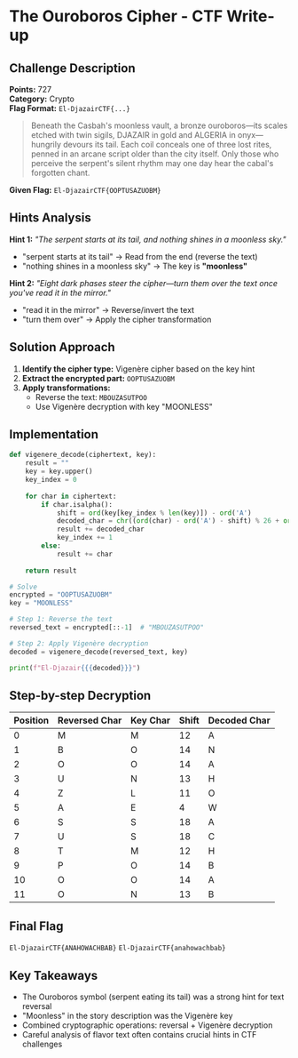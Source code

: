 # The Ouroboros Cipher - CTF Write-up

## Challenge Description
**Points:** 727  
**Category:** Crypto  
**Flag Format:** `El-DjazairCTF{...}`

> Beneath the Casbah's moonless vault, a bronze ouroboros—its scales etched with twin sigils, DJAZAIR in gold and ALGERIA in onyx—hungrily devours its tail. Each coil conceals one of three lost rites, penned in an arcane script older than the city itself. Only those who perceive the serpent's silent rhythm may one day hear the cabal's forgotten chant.

**Given Flag:** `El-DjazairCTF{OOPTUSAZUOBM}`

## Hints Analysis

**Hint 1:** *"The serpent starts at its tail, and nothing shines in a moonless sky."*
- "serpent starts at its tail" → Read from the end (reverse the text)
- "nothing shines in a moonless sky" → The key is **"moonless"**

**Hint 2:** *"Eight dark phases steer the cipher—turn them over the text once you've read it in the mirror."*
- "read it in the mirror" → Reverse/invert the text
- "turn them over" → Apply the cipher transformation

## Solution Approach

1. **Identify the cipher type:** Vigenère cipher based on the key hint
2. **Extract the encrypted part:** `OOPTUSAZUOBM`
3. **Apply transformations:**
   - Reverse the text: `MBOUZASUTPOO`
   - Use Vigenère decryption with key "MOONLESS"

## Implementation

```python
def vigenere_decode(ciphertext, key):
    result = ""
    key = key.upper()
    key_index = 0
    
    for char in ciphertext:
        if char.isalpha():
            shift = ord(key[key_index % len(key)]) - ord('A')
            decoded_char = chr((ord(char) - ord('A') - shift) % 26 + ord('A'))
            result += decoded_char
            key_index += 1
        else:
            result += char
    
    return result

# Solve
encrypted = "OOPTUSAZUOBM"
key = "MOONLESS"

# Step 1: Reverse the text
reversed_text = encrypted[::-1]  # "MBOUZASUTPOO"

# Step 2: Apply Vigenère decryption
decoded = vigenere_decode(reversed_text, key)

print(f"El-Djazair{{{decoded}}}")
```

## Step-by-step Decryption

| Position | Reversed Char | Key Char | Shift | Decoded Char |
|----------|---------------|----------|-------|--------------|
| 0        | M             | M        | 12    | A            |
| 1        | B             | O        | 14    | N            |
| 2        | O             | O        | 14    | A            |
| 3        | U             | N        | 13    | H            |
| 4        | Z             | L        | 11    | O            |
| 5        | A             | E        | 4     | W            |
| 6        | S             | S        | 18    | A            |
| 7        | U             | S        | 18    | C            |
| 8        | T             | M        | 12    | H            |
| 9        | P             | O        | 14    | B            |
| 10       | O             | O        | 14    | A            |
| 11       | O             | N        | 13    | B            |

## Final Flag
`El-DjazairCTF{ANAHOWACHBAB}`
`El-DjazairCTF{anahowachbab}`

## Key Takeaways
- The Ouroboros symbol (serpent eating its tail) was a strong hint for text reversal
- "Moonless" in the story description was the Vigenère key
- Combined cryptographic operations: reversal + Vigenère decryption
- Careful analysis of flavor text often contains crucial hints in CTF challenges
